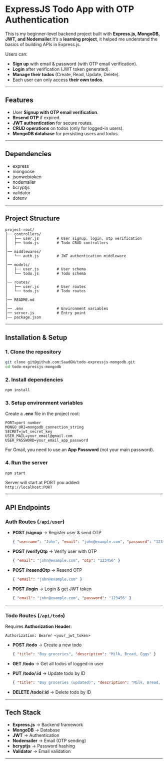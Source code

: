 # ExpressJS Todo App with OTP Authentication  

This is my beginner-level backend project built with **Express.js, MongoDB, JWT, and Nodemailer**.It’s a **learning project**, it helped me understand the basics of building APIs in Express.js.

Users can:  
- **Sign up** with email & password (with OTP email verification).  
- **Login** after verification (JWT token generated).  
- **Manage their todos** (Create, Read, Update, Delete).  
- Each user can only access **their own todos**.  

---

## Features
- User **Signup with OTP email verification**.  
- **Resend OTP** if expired.  
- **JWT authentication** for secure routes.  
- **CRUD operations** on todos (only for logged-in users).  
- **MongoDB database** for persisting users and todos.  

---

## Dependencies
- express  
- mongoose  
- jsonwebtoken  
- nodemailer  
- bcryptjs  
- validator  
- dotenv  

---

## Project Structure
```
project-root/
│── controllers/
│   ├── user.js        # User signup, login, otp verification
│   ├── todo.js        # Todo CRUD controllers
│
│── middlewares/
│   └── auth.js        # JWT authentication middleware
│
│── models/
│   ├── user.js        # User schema
│   └── todo.js        # Todo schema
│
│── routes/
│   ├── user.js        # User routes
│   └── todo.js        # Todo routes
│
|── README.md
|
│── .env               # Environment variables
│── server.js          # Entry point
│── package.json
```

---

## Installation & Setup

### 1. Clone the repository
```bash
git clone git@github.com:SaadGN/todo-expressjs-mongodb.git
cd todo-expressjs-mongodb
```

### 2. Install dependencies
```bash
npm install
```

### 3. Setup environment variables  
Create a **.env** file in the project root:
```env
PORT=port number
MONGO_URI=mongodb_connection_string
SECRET=jwt_secret_key
USER_MAIL=your_email@gmail.com
USER_PASSWORD=your_email_app_password
```

For Gmail, you need to use an **App Password** (not your main password).  

### 4. Run the server
```bash
npm start
```
Server will start at PORT you added:  
`http://localhost:PORT`

---

## API Endpoints  

### **Auth Routes** (`/api/user`)
- **POST /signup** → Register user & send OTP  
  ```json
  { "username": "John", "email": "john@example.com", "password": "123456" }
  ```
- **POST /verifyOtp** → Verify user with OTP  
  ```json
  { "email": "john@example.com", "otp": "123456" }
  ```
- **POST /resendOtp** → Resend OTP  
  ```json
  { "email": "john@example.com" }
  ```
- **POST /login** → Login & get JWT token  
  ```json
  { "email": "john@example.com", "password": "123456" }
  ```

---

### **Todo Routes** (`/api/todo`)
Requires **Authorization Header**:  
```
Authorization: Bearer <your_jwt_token>
```

- **POST /todo** → Create a new todo  
  ```json
  { "title": "Buy groceries", "description": "Milk, Bread, Eggs" }
  ```

- **GET /todo** → Get all todos of logged-in user  

- **PUT /todo/:id** → Update todo by ID  
  ```json
  { "title": "Buy groceries (updated)", "description": "Milk, Bread, Eggs, Butter" }
  ```

- **DELETE /todo/:id** → Delete todo by ID  

---

## Tech Stack
- **Express.js** → Backend framework  
- **MongoDB** → Database  
- **JWT** → Authentication  
- **Nodemailer** → Email (OTP sending)  
- **bcryptjs** → Password hashing  
- **Validator** → Email validation  

---


